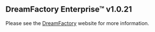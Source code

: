 ## DreamFactory Enterprise&trade; v1.0.21
Please see the [DreamFactory](https://www.dreamfactory.com/) website for more information.
